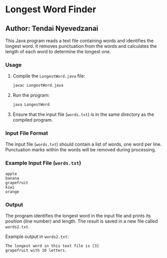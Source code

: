 # Longest Word Finder

## Author: Tendai Nyevedzanai

This Java program reads a text file containing words and identifies the longest word. It removes punctuation from the words and calculates the length of each word to determine the longest one.

### Usage

1. Compile the `LongestWord.java` file:
   ```bash
   javac LongestWord.java
   ```

2. Run the program:
   ```bash
   java LongestWord
   ```

3. Ensure that the input file (`words.txt`) is in the same directory as the compiled program.

### Input File Format

The input file (`words.txt`) should contain a list of words, one word per line. Punctuation marks within the words will be removed during processing.

### Example Input File (`words.txt`)

```
apple
banana
grapefruit
kiwi
orange
```

### Output

The program identifies the longest word in the input file and prints its position (line number) and length. The result is saved in a new file called `words2.txt`.

Example output in `words2.txt`:

```
The longest word in this text file is [3]
grapefruit with 10 letters.
